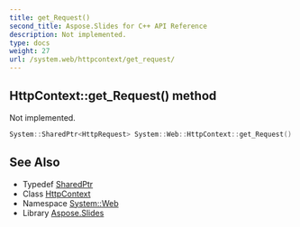 ```yaml
---
title: get_Request()
second_title: Aspose.Slides for C++ API Reference
description: Not implemented.
type: docs
weight: 27
url: /system.web/httpcontext/get_request/
---
```

## HttpContext::get_Request() method


Not implemented.

```cpp
System::SharedPtr<HttpRequest> System::Web::HttpContext::get_Request()
```

## See Also

* Typedef [SharedPtr](../../../system/sharedptr/)
* Class [HttpContext](../)
* Namespace [System::Web](../../)
* Library [Aspose.Slides](../../../)